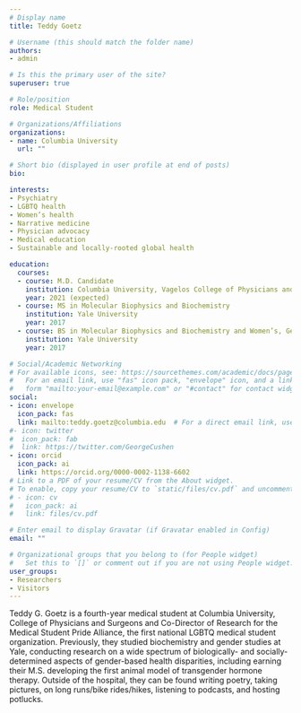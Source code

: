```yaml
---
# Display name
title: Teddy Goetz

# Username (this should match the folder name)
authors:
- admin

# Is this the primary user of the site?
superuser: true

# Role/position
role: Medical Student

# Organizations/Affiliations
organizations:
- name: Columbia University
  url: ""

# Short bio (displayed in user profile at end of posts)
bio: 

interests:
- Psychiatry
- LGBTQ health
- Women’s health
- Narrative medicine
- Physician advocacy
- Medical education
- Sustainable and locally-rooted global health

education:
  courses:
  - course: M.D. Candidate
    institution: Columbia University, Vagelos College of Physicians and Surgeons
    year: 2021 (expected)
  - course: MS in Molecular Biophysics and Biochemistry
    institution: Yale University
    year: 2017
  - course: BS in Molecular Biophysics and Biochemistry and Women’s, Gender, and Sexuality Studies
    institution: Yale University
    year: 2017

# Social/Academic Networking
# For available icons, see: https://sourcethemes.com/academic/docs/page-builder/#icons
#   For an email link, use "fas" icon pack, "envelope" icon, and a link in the
#   form "mailto:your-email@example.com" or "#contact" for contact widget.
social:
- icon: envelope
  icon_pack: fas
  link: mailto:teddy.goetz@columbia.edu  # For a direct email link, use "mailto: teddy.goetz@columbia.edu".
#- icon: twitter
#  icon_pack: fab
#  link: https://twitter.com/GeorgeCushen
- icon: orcid
  icon_pack: ai
  link: https://orcid.org/0000-0002-1138-6602
# Link to a PDF of your resume/CV from the About widget.
# To enable, copy your resume/CV to `static/files/cv.pdf` and uncomment the lines below.
# - icon: cv
#   icon_pack: ai
#   link: files/cv.pdf

# Enter email to display Gravatar (if Gravatar enabled in Config)
email: ""

# Organizational groups that you belong to (for People widget)
#   Set this to `[]` or comment out if you are not using People widget.
user_groups:
- Researchers
- Visitors
---
```


Teddy G. Goetz is a fourth-year medical student at Columbia University, College of Physicians and Surgeons and Co-Director of Research for the Medical Student Pride Alliance, the first national LGBTQ medical student organization. Previously, they studied biochemistry and gender studies at Yale, conducting research on a wide spectrum of biologically- and socially-determined aspects of gender-based health disparities, including earning their M.S. developing the first animal model of transgender hormone therapy. Outside of the hospital, they can be found writing poetry, taking pictures, on long runs/bike rides/hikes, listening to podcasts, and hosting potlucks. 
